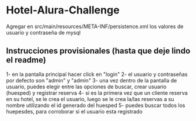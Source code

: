 # Hotel-Alura-Challenge

Agregar en src/main/resources/META-INF/persistence.xml los valores de usuario y contraseña de mysql

## Instrucciones provisionales (hasta que deje lindo el readme)

1- en la pantalla principal hacer click en "login"
2- el usuario y contraseñas por defecto son "admin" y "admin"
3- una vez dentro de la pantalla de usuario, puedes elegir entre las opciones de buscar, crear usuario (huesped) y registrar reserva
4- si es la primera vez que un cliente reserva en su hotel, se le crea el usuario, luego se le crea la/las reservas a su nombre
utilizando el id generado del huesped
5- puedes buscar todos los huepesdes, para corroborar si el usuario esta registrado
